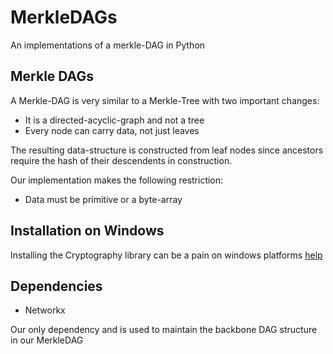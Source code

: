 # MerkleDAGs
An implementations of a merkle-DAG in Python

## Merkle DAGs

A Merkle-DAG is very similar to a Merkle-Tree with two important changes:
  
  - It is a directed-acyclic-graph and not a tree
  - Every node can carry data, not just leaves

The resulting data-structure is constructed from leaf nodes since ancestors require the hash of their descendents 
in construction. 

Our implementation makes the following restriction:

  - Data must be primitive or a byte-array
   

## Installation on Windows
Installing the Cryptography library can be a pain on windows platforms
[help](https://stackoverflow.com/questions/45089805/pip-install-cryptography-in-windows)

## Dependencies
  - Networkx 

Our only dependency and is used to maintain the backbone DAG structure in our MerkleDAG 
